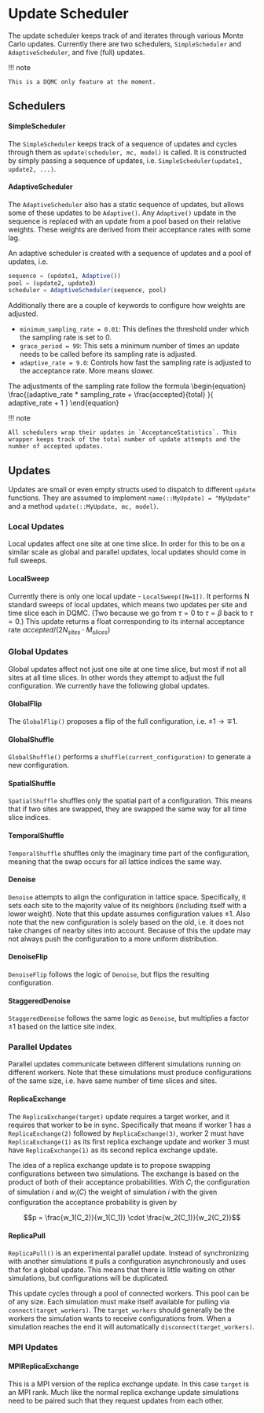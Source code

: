 # Update Scheduler

The update scheduler keeps track of and iterates through various Monte Carlo updates. Currently there are two schedulers, `SimpleScheduler` and `AdaptiveScheduler`, and five (full) updates.

!!! note

    This is a DQMC only feature at the moment.

## Schedulers

#### SimpleScheduler

The `SimpleScheduler` keeps track of a sequence of updates and cycles through them as `update(scheduler, mc, model)` is called. It is constructed by simply passing a sequence of updates, i.e. `SimpleScheduler(update1, update2, ...)`.

#### AdaptiveScheduler

The `AdaptiveScheduler` also has a static sequence of updates, but allows some of these updates to be `Adaptive()`. Any `Adaptive()` update in the sequence is replaced with an update from a pool based on their relative weights. These weights are derived from their acceptance rates with some lag.

An adaptive scheduler is created with a sequence of updates and a pool of updates, i.e.

```julia
sequence = (update1, Adaptive())
pool = (update2, update3)
scheduler = AdaptiveScheduler(sequence, pool)
```

Additionally there are a couple of keywords to configure how weights are adjusted.
- `minimum_sampling_rate = 0.01`: This defines the threshold under which the 
sampling rate is set to 0.
- `grace_period = 99`: This sets a minimum number of times an update needs to 
be called before its sampling rate is adjusted. 
- `adaptive_rate = 9.0`: Controls how fast the sampling rate is adjusted to the 
acceptance rate. More means slower.

The adjustments of the sampling rate follow the formula
\begin{equation}
\frac{(adaptive_rate * sampling_rate + \frac{accepted}{total} }{ adaptive_rate + 1 }
\end{equation}

!!! note

    All schedulers wrap their updates in `AcceptanceStatistics`. This wrapper keeps track of the total number of update attempts and the number of accepted updates.


## Updates

Updates are small or even empty structs used to dispatch to different `update` functions. They are assumed to implement `name(::MyUpdate) = "MyUpdate"` and a method `update(::MyUpdate, mc, model)`. 



### Local Updates

Local updates affect one site at one time slice. In order for this to be on a similar scale as global and parallel updates, local updates should come in full sweeps. 

#### LocalSweep

Currently there is only one local update - `LocalSweep([N=1])`. It performs N standard sweeps of local updates, which means two updates per site and time slice each in DQMC. (Two because we go from $\tau = 0$ to $\tau = \beta$ back to $\tau = 0$.) This update returns a float corresponding to its internal acceptance rate $accepted / (2 N_{sites} \cdot M_{slices})$



### Global Updates

Global updates affect not just one site at one time slice, but most if not all sites at all time slices. In other words they attempt to adjust the full configuration. We currently have the following global updates.

#### GlobalFlip

The `GlobalFlip()` proposes a flip of the full configuration, i.e. $\pm 1 \to \mp 1$.

#### GlobalShuffle

`GlobalShuffle()` performs a `shuffle(current_configuration)` to generate a new configuration.

#### SpatialShuffle

`SpatialShuffle` shuffles only the spatial part of a configuration. This means that if two sites are swapped, they are swapped the same way for all time slice indices.

#### TemporalShuffle

`TemporalShuffle` shuffles only the imaginary time part of the configuration, meaning that the swap occurs for all lattice indices the same way.

#### Denoise

`Denoise` attempts to align the configuration in lattice space. Specifically, it sets each site to the majority value of its neighbors (including itself with a lower weight). Note that this update assumes configuration values $\pm 1$. Also note that the new configuration is solely based on the old, i.e. it does not take changes of nearby sites into account. Because of this the update may not always push the configuration to a more uniform distribution.

#### DenoiseFlip

`DenoiseFlip` follows the logic of `Denoise`, but flips the resulting configuration.

#### StaggeredDenoise

`StaggeredDenoise` follows the same logic as `Denoise`, but multiplies a factor $\pm 1$ based on the lattice site index. 



### Parallel Updates

Parallel updates communicate between different simulations running on different workers. Note that these simulations must produce configurations of the same size, i.e. have same number of time slices and sites.

#### ReplicaExchange

The `ReplicaExchange(target)` update requires a target worker, and it requires that worker to be in sync. Specifically that means if worker 1 has a `ReplicaExchange(2)` followed by `ReplicaExchange(3)`, worker 2 must have `ReplicaExchange(1)` as its first replica exchange update and worker 3 must have `ReplicaExchange(1)` as its second replica exchange update.

The idea of a replica exchange update is to propose swapping configurations between two simulations. The exchange is based on the product of both of their acceptance probabilities. With $C_i$ the configuration of simulation $i$ and $w_i(C)$ the weight of simulation $i$ with the given configuration the acceptance probability is given by

```math
p = \frac{w_1(C_2)}{w_1(C_1)} \cdot \frac{w_2(C_1)}{w_2(C_2)}
```

#### ReplicaPull

`ReplicaPull()` is an experimental parallel update. Instead of synchronizing with another simulations it pulls a configuration asynchronously and uses that for a global update. This means that there is little waiting on other simulations, but configurations will be duplicated.

This update cycles through a pool of connected workers. This pool can be of any size. Each simulation must make itself available for pulling via `connect(target_workers)`. The `target_workers` should generally be the workers the simulation wants to receive configurations from. When a simulation reaches the end it will automatically `disconnect(target_workers)`.

### MPI Updates

#### MPIReplicaExchange

This is a MPI version of the replica exchange update. In this case `target` is an MPI rank. Much like the normal replica exchange update simulations need to be paired such that they request updates from each other.